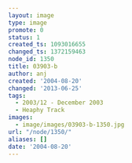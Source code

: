 ```yaml
---
layout: image
type: image
promote: 0
status: 1
created_ts: 1093016655
changed_ts: 1372159463
node_id: 1350
title: 03903-b
author: anj
created: '2004-08-20'
changed: '2013-06-25'
tags:
  - 2003/12 - December 2003
  - Heaphy Track
images:
  - image/images/03903-b-1350.jpg
url: "/node/1350/"
aliases: []
date: '2004-08-20'
---
```


